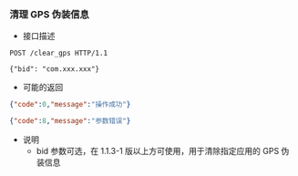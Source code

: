 ### 清理 GPS 伪装信息

- 接口描述

```
POST /clear_gps HTTP/1.1

{"bid": "com.xxx.xxx"}
```

- 可能的返回

```json
{"code":0,"message":"操作成功"}
```
```json
{"code":8,"message":"参数错误"}
```

- 说明
    - bid 参数可选，在 1.1.3-1 版以上方可使用，用于清除指定应用的 GPS 伪装信息
